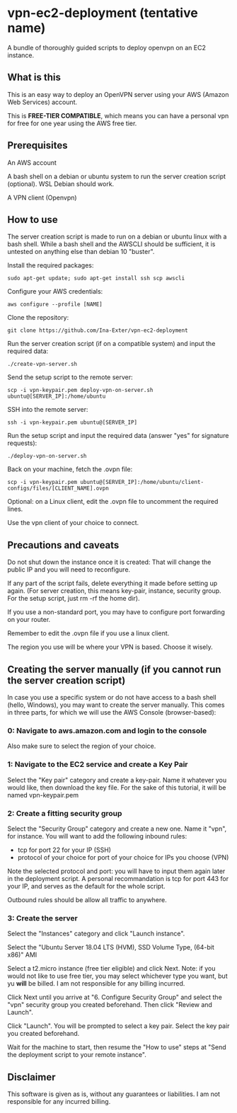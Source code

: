 # vpn-ec2-deployment (tentative name)

A bundle of thoroughly guided scripts to deploy openvpn on an EC2 instance.

## What is this

This is an easy way to deploy an OpenVPN server using your AWS (Amazon Web Services) account.

This is **FREE-TIER COMPATIBLE**, which means you can have a personal vpn for free for one year using the AWS free tier.

## Prerequisites

An AWS account

A bash shell on a debian or ubuntu system to run the server creation script (optional). WSL Debian should work.

A VPN client (Openvpn)

## How to use

The server creation script is made to run on a debian or ubuntu linux with a bash shell. While a bash shell and the AWSCLI should be sufficient, it is untested on anything else than debian 10 "buster".

Install the required packages:

`sudo apt-get update; sudo apt-get install ssh scp awscli`

Configure your AWS credentials:

`aws configure --profile [NAME]`

Clone the repository:

`git clone https://github.com/Ina-Exter/vpn-ec2-deployment`

Run the server creation script (if on a compatible system) and input the required data:

`./create-vpn-server.sh`

Send the setup script to the remote server:

`scp -i vpn-keypair.pem deploy-vpn-on-server.sh ubuntu@[SERVER_IP]:/home/ubuntu`

SSH into the remote server:

`ssh -i vpn-keypair.pem ubuntu@[SERVER_IP]`

Run the setup script and input the required data (answer "yes" for signature requests):

`./deploy-vpn-on-server.sh`

Back on your machine, fetch the .ovpn file:

`scp -i vpn-keypair.pem ubuntu@[SERVER_IP]:/home/ubuntu/client-configs/files/[CLIENT_NAME].ovpn`

Optional: on a Linux client, edit the .ovpn file to uncomment the required lines.

Use the vpn client of your choice to connect.

## Precautions and caveats

Do not shut down the instance once it is created: That will change the public IP and you will need to reconfigure.

If any part of the script fails, delete everything it made before setting up again. (For server creation, this means key-pair, instance, security group. For the setup script, just rm -rf the home dir).

If you use a non-standard port, you may have to configure port forwarding on your router.

Remember to edit the .ovpn file if you use a linux client.

The region you use will be where your VPN is based. Choose it wisely.

## Creating the server manually (if you cannot run the server creation script)

In case you use a specific system or do not have access to a bash shell (hello, Windows), you may want to create the server manually. This comes in three parts, for which we will use the AWS Console (browser-based):

### 0: Navigate to aws.amazon.com and login to the console

Also make sure to select the region of your choice.

### 1: Navigate to the **EC2** service and create a Key Pair

Select the "Key pair" category and create a key-pair. Name it whatever you would like, then download the key file. For the sake of this tutorial, it will be named vpn-keypair.pem

### 2: Create a fitting security group

Select the "Security Group" category and create a new one. Name it "vpn", for instance. You will want to add the following inbound rules:

 * tcp for port 22 for your IP (SSH)
 * protocol of your choice for port of your choice for IPs you choose (VPN)

Note the selected protocol and port: you will have to input them again later in the deployment script. A personal recommandation is tcp for port 443 for your IP, and serves as the default for the whole script.

Outbound rules should be allow all traffic to anywhere.

### 3: Create the server

Select the "Instances" category and click "Launch instance".

Select the "Ubuntu Server 18.04 LTS (HVM), SSD Volume Type, (64-bit x86)" AMI

Select a t2.micro instance (free tier eligible) and click Next. Note: if you would not like to use free tier, you may select whichever type you want, but yu **will** be billed. I am not responsible for any billing incurred.

Click Next until you arrive at "6. Configure Security Group" and select the "vpn" security group you created beforehand. Then click "Review and Launch".

Click "Launch". You will be prompted to select a key pair. Select the key pair you created beforehand.

Wait for the machine to start, then resume the "How to use" steps at "Send the deployment script to your remote instance".

## Disclaimer

This software is given as is, without any guarantees or liabilities. I am not responsible for any incurred billing.
